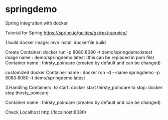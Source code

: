 # springdemo
Spring integration with docker

Tutorial for Spring
https://spring.io/guides/gs/rest-service/

1.build docker image:
mvn install dockerfile:build

Create Container:
docker run -p 8080:8080 -t demo/springdemo:latest
image name : demo/springdemo:latest (this can be replaced in pom file)
Container name : thirsty_poincare (created by default and can be changed)

customized docker Container name :
docker run -d --name springdemo -p 8080:8080 -t demo/springdemo:latest

3.Handling Containers:
to start:
docker start thirsty_poincare
to stop:
docker stop thirsty_poincare

Container name : thirsty_poincare (created by default and can be changed)

Check Localhost
http://localhost:8080/
